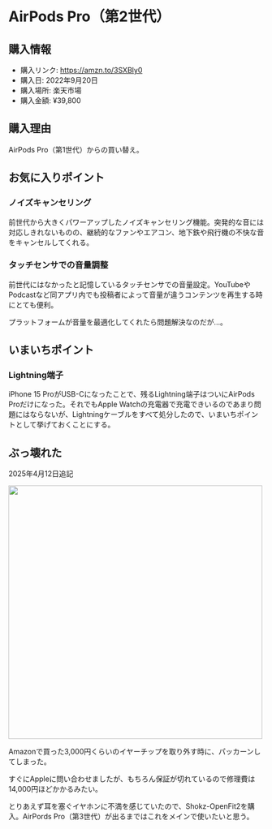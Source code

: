 # AirPods Pro（第2世代）
## 購入情報
- 購入リンク: <https://amzn.to/3SXBly0>
- 購入日: 2022年9月20日
- 購入場所: 楽天市場
- 購入金額: ¥39,800
## 購入理由
AirPods Pro（第1世代）からの買い替え。

## お気に入りポイント
### ノイズキャンセリング
前世代から大きくパワーアップしたノイズキャンセリング機能。突発的な音には対応しきれないものの、継続的なファンやエアコン、地下鉄や飛行機の不快な音をキャンセルしてくれる。
### タッチセンサでの音量調整
前世代にはなかったと記憶しているタッチセンサでの音量設定。YouTubeやPodcastなど同アプリ内でも投稿者によって音量が違うコンテンツを再生する時にとても便利。

プラットフォームが音量を最適化してくれたら問題解決なのだが…。
## いまいちポイント
### Lightning端子
iPhone 15 ProがUSB-Cになったことで、残るLightning端子はついにAirPods Proだけになった。それでもApple Watchの充電器で充電できいるのであまり問題にはならないが、Lightningケーブルをすべて処分したので、いまいちポイントとして挙げておくことにする。

## ぶっ壊れた

2025年4月12日追記

<img src="/images/airpordspro_broken.jpeg" width="500">

Amazonで買った3,000円くらいのイヤーチップを取り外す時に、パッカーンしてしまった。

すぐにAppleに問い合わせましたが、もちろん保証が切れているので修理費は14,000円ほどかかるみたい。

とりあえず耳を塞ぐイヤホンに不満を感じていたので、Shokz-OpenFit2を購入。AirPords Pro（第3世代）が出るまではこれをメインで使いたいと思う。